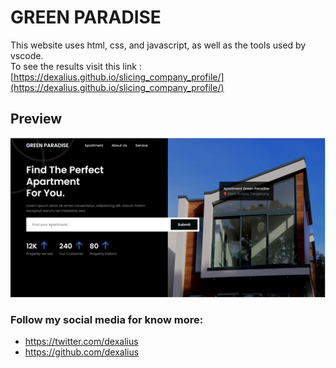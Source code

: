 # GREEN PARADISE

This website uses html, css, and javascript, as well as the tools used by vscode. <br>
To see the results visit this link : [https://dexalius.github.io/slicing_company_profile/](https://dexalius.github.io/slicing_company_profile/)

## Preview

![](https://github.com/dexalius/slicing_company_profile/blob/master/img/green%20paradise.png)


### Follow my social media for know more:

* <https://twitter.com/dexalius>
* <https://github.com/dexalius>
